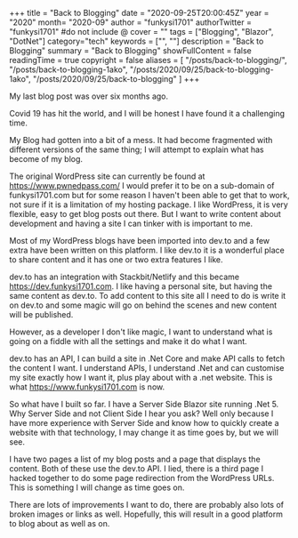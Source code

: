 +++
title = "Back to Blogging"
date = "2020-09-25T20:00:45Z"
year = "2020"
month= "2020-09"
author = "funkysi1701"
authorTwitter = "funkysi1701" #do not include @
cover = ""
tags = ["Blogging", "Blazor", "DotNet"]
category="tech"
keywords = ["", ""]
description =  "Back to Blogging"
summary = "Back to Blogging"
showFullContent = false
readingTime = true
copyright = false
aliases = [
    "/posts/back-to-blogging/",
    "/posts/back-to-blogging-1ako",
    "/posts/2020/09/25/back-to-blogging-1ako",
    "/posts/2020/09/25/back-to-blogging"
]
+++

My last blog post was over six months ago. 

Covid 19 has hit the world, and I will be honest I have found it a challenging time.

My Blog had gotten into a bit of a mess. It had become fragmented with different versions of the same thing; I will attempt to explain what has become of my blog.

The original WordPress site can currently be found at https://www.pwnedpass.com/ I would prefer it to be on a sub-domain of funkysi1701.com but for some reason I haven't been able to get that to work, not sure if it is a limitation of my hosting package. I like WordPress, it is very flexible, easy to get blog posts out there. But I want to write content about development and having a site I can tinker with is important to me.

Most of my WordPress blogs have been imported into dev.to and a few extra have been written on this platform. I like dev.to it is a wonderful place to share content and it has one or two extra features I like.

dev.to has an integration with Stackbit/Netlify and this became https://dev.funkysi1701.com. I like having a personal site, but having the same content as dev.to. To add content to this site all I need to do is write it on dev.to and some magic will go on behind the scenes and new content will be published.

However, as a developer I don't like magic, I want to understand what is going on a fiddle with all the settings and make it do what I want.

dev.to has an API, I can build a site in .Net Core and make API calls to fetch the content I want. I understand APIs, I understand .Net and can customise my site exactly how I want it, plus play about with a .net website. This is what https://www.funkysi1701.com is now.   

So what have I built so far. I have a Server Side Blazor site running .Net 5. Why Server Side and not Client Side I hear you ask? Well only because I have more experience with Server Side and know how to quickly create a website with that technology, I may change it as time goes by, but we will see.

I have two pages a list of my blog posts and a page that displays the content. Both of these use the dev.to API. I lied, there is a third page I hacked together to do some page redirection from the WordPress URLs. This is something I will change as time goes on. 

There are lots of improvements I want to do, there are probably also lots of broken images or links as well. Hopefully, this will result in a good platform to blog about as well as on.